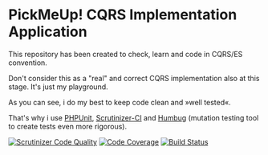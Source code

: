 # PickMeUp! CQRS Implementation Application

This repository has been created to check, learn and code in CQRS/ES convention.

Don't consider this as a "real" and correct CQRS implementation also at this stage. 
It's just my playground.


As you can see, i do my best to keep code clean and &raquo;well tested&laquo;. 

That's why i use [PHPUnit](https://phpunit.de/), [Scrutinizer-CI](https://scrutinizer-ci.com/g/welltested/pickmeup-cqrs/) and [Humbug](https://github.com/padraic/humbug) (mutation testing tool to create tests even more rigorous).


[![Scrutinizer Code Quality](https://scrutinizer-ci.com/g/welltested/pickmeup-cqrs/badges/quality-score.png?b=master)](https://scrutinizer-ci.com/g/welltested/pickmeup-cqrs/?branch=master)
[![Code Coverage](https://scrutinizer-ci.com/g/welltested/pickmeup-cqrs/badges/coverage.png?b=master)](https://scrutinizer-ci.com/g/welltested/pickmeup-cqrs/?branch=master)
[![Build Status](https://scrutinizer-ci.com/g/welltested/pickmeup-cqrs/badges/build.png?b=master)](https://scrutinizer-ci.com/g/welltested/pickmeup-cqrs/build-status/master)
